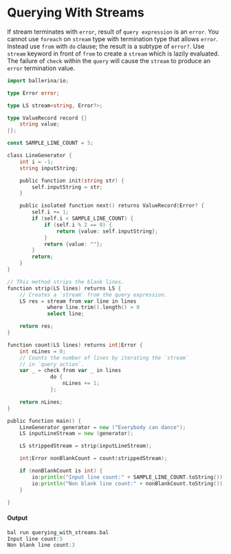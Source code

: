 # Querying With Streams

 If stream terminates with `error`, result of `query expression` is an `error`. You cannot use `foreach`
 on `stream` type with termination type that allows `error`. Instead use `from` with `do` clause; the
 result is a subtype of `error?`. Use `stream` keyword in front of `from` to create a `stream` which is
 lazily evaluated. The failure of `check` within the `query` will cause the `stream` to produce an
 `error` termination value.

```go
import ballerina/io;

type Error error;

type LS stream<string, Error?>;

type ValueRecord record {|
    string value;
|};

const SAMPLE_LINE_COUNT = 5;

class LineGenerator {
    int i = -1;
    string inputString;

    public function init(string str) {
        self.inputString = str;
    }

    public isolated function next() returns ValueRecord|Error? {
        self.i += 1;
        if (self.i < SAMPLE_LINE_COUNT) {
            if (self.i % 2 == 0) {
                return {value: self.inputString};
            }
            return {value: ""};
        }
        return;
    }
}

// This method strips the blank lines.
function strip(LS lines) returns LS {
    // Creates a `stream` from the query expression.
    LS res = stream from var line in lines
             where line.trim().length() > 0
             select line;

    return res;
}

function count(LS lines) returns int|Error {
    int nLines = 0;
    // Counts the number of lines by iterating the `stream`
    // in `query action`.
    var _ = check from var _ in lines
              do {
                  nLines += 1;
              };

    return nLines;
}

public function main() {
    LineGenerator generator = new ("Everybody can dance");
    LS inputLineStream = new (generator);

    LS strippedStream = strip(inputLineStream);

    int|Error nonBlankCount = count(strippedStream);

    if (nonBlankCount is int) {
        io:println("Input line count:" + SAMPLE_LINE_COUNT.toString());
        io:println("Non blank line count:" + nonBlankCount.toString());
    }

}
```

#### Output

```go
bal run querying_with_streams.bal
Input line count:5
Non blank line count:3
```